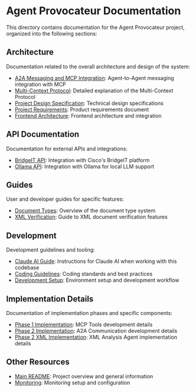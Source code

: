 # Agent Provocateur Documentation

This directory contains documentation for the Agent Provocateur project, organized into the following sections:

## Architecture

Documentation related to the overall architecture and design of the system:

- [A2A Messaging and MCP Integration](architecture/A2A_MCP.md): Agent-to-Agent messaging integration with MCP
- [Multi-Context Protocol](architecture/MULTICONTEXTPROTOCOL.md): Detailed explanation of the Multi-Context Protocol
- [Project Design Specification](architecture/project_design_spec.md): Technical design specifications
- [Project Requirements](architecture/project_prd.md): Product requirements document
- [Frontend Architecture](architecture/frontend_architecture.md): Frontend architecture and integration

## API Documentation

Documentation for external APIs and integrations:

- [BridgeIT API](api/BRIDGEIT_API.md): Integration with Cisco's BridgeIT platform
- [Ollama API](api/OLLAMA_API.md): Integration with Ollama for local LLM support

## Guides

User and developer guides for specific features:

- [Document Types](guides/document_types.md): Overview of the document type system
- [XML Verification](guides/xml_verification.md): Guide to XML document verification features

## Development

Development guidelines and tooling:

- [Claude AI Guide](development/CLAUDE.md): Instructions for Claude AI when working with this codebase
- [Coding Guidelines](development/coding_guidelines.md): Coding standards and best practices
- [Development Setup](development/DEVELOPMENT.md): Environment setup and development workflow

## Implementation Details

Documentation of implementation phases and specific components:

- [Phase 1 Implementation](implementation/phase1_implementation.md): MCP Tools development details
- [Phase 2 Implementation](implementation/phase2_implementation.md): A2A Communication development details
- [Phase 2 XML Implementation](implementation/PHASE2_XML_IMPLEMENTATION.md): XML Analysis Agent implementation details

## Other Resources

- [Main README](../README.md): Project overview and general information
- [Monitoring](../monitoring/README.md): Monitoring setup and configuration